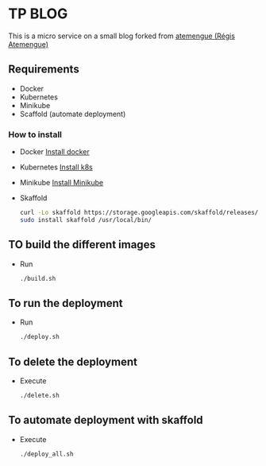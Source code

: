 # TP BLOG

This is a micro service on a small blog forked from [atemengue (Régis Atemengue)](https://github.com/atemengue/tp-blog)

## Requirements

- Docker
- Kubernetes
- Minikube
- Scaffold (automate deployment)

### How to install

- Docker [Install docker](https://www.digitalocean.com/community/tutorials/how-to-install-and-use-docker-on-ubuntu-20-04)

- Kubernetes [Install k8s](https://kubernetes.io/docs/tasks/tools/install-kubectl-linux/)

- Minikube [Install Minikube](https://kubernetes.io/fr/docs/tasks/tools/install-minikube/)

- Skaffold

    ```bash
    curl -Lo skaffold https://storage.googleapis.com/skaffold/releases/latest/skaffold-linux-amd64 && \
    sudo install skaffold /usr/local/bin/
    ```

## TO build the different images

- Run

    ```bash
    ./build.sh
    ```

## To run the deployment

- Run

    ```bash
    ./deploy.sh
    ```

## To delete the deployment

- Execute

    ```bash
    ./delete.sh
    ```

## To automate deployment with skaffold

- Execute

    ```bash
    ./deploy_all.sh
    ```
